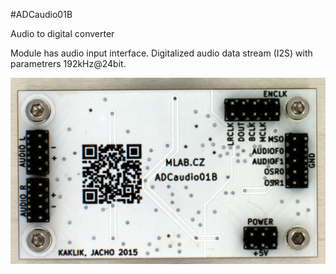 <!--- PrjInfo ---> <!--- Please remove this line after manually editing --->
<!--- 00a56be08b96043df9e37d6aff7b6990 --->
<!--- Created:20170111-16:38: ---> 
<!--- Author:Mlab: ---> 
<!--- AuthorEmail:mlab@mlab.cz: ---> 
<!--- Tags:imported: ---> 
<!--- Ust:http://www.ust.cz/shop/product_info.php?products_id=247: ---> 
<!--- Name:ADCaudio01B: --->
#ADCaudio01B 
<!--- LongName --->
Audio to digital converter
<!--- ELongName ---> 

<!--- Lead --->
Module has audio input interface. Digitalized audio data stream (I2S) with parametrers 192kHz@24bit.
<!--- ELead ---> 

![LeadImg](DOC/SRC/img/ADCaudio01B_Top_Big.png) 


​
​
<!--- Description --->
<!--- EDescription --->
<!--- Content --->
<!--- EContent --->
            
